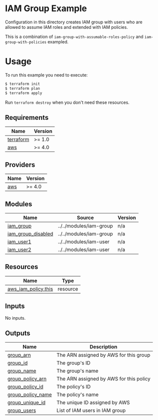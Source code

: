 # IAM Group Example

Configuration in this directory creates IAM group with users who are allowed to assume IAM roles and extended with IAM policies.

This is a combination of `iam-group-with-assumable-roles-policy` and `iam-group-with-policies` exampled.

# Usage

To run this example you need to execute:

```bash
$ terraform init
$ terraform plan
$ terraform apply
```

Run `terraform destroy` when you don't need these resources.

<!-- BEGINNING OF PRE-COMMIT-TERRAFORM DOCS HOOK -->
## Requirements

| Name | Version |
|------|---------|
| <a name="requirement_terraform"></a> [terraform](#requirement\_terraform) | >= 1.0 |
| <a name="requirement_aws"></a> [aws](#requirement\_aws) | >= 4.0 |

## Providers

| Name | Version |
|------|---------|
| <a name="provider_aws"></a> [aws](#provider\_aws) | >= 4.0 |

## Modules

| Name | Source | Version |
|------|--------|---------|
| <a name="module_iam_group"></a> [iam\_group](#module\_iam\_group) | ../../modules/iam-group | n/a |
| <a name="module_iam_group_disabled"></a> [iam\_group\_disabled](#module\_iam\_group\_disabled) | ../../modules/iam-group | n/a |
| <a name="module_iam_user1"></a> [iam\_user1](#module\_iam\_user1) | ../../modules/iam-user | n/a |
| <a name="module_iam_user2"></a> [iam\_user2](#module\_iam\_user2) | ../../modules/iam-user | n/a |

## Resources

| Name | Type |
|------|------|
| [aws_iam_policy.this](https://registry.terraform.io/providers/hashicorp/aws/latest/docs/resources/iam_policy) | resource |

## Inputs

No inputs.

## Outputs

| Name | Description |
|------|-------------|
| <a name="output_group_arn"></a> [group\_arn](#output\_group\_arn) | The ARN assigned by AWS for this group |
| <a name="output_group_id"></a> [group\_id](#output\_group\_id) | The group's ID |
| <a name="output_group_name"></a> [group\_name](#output\_group\_name) | The group's name |
| <a name="output_group_policy_arn"></a> [group\_policy\_arn](#output\_group\_policy\_arn) | The ARN assigned by AWS for this policy |
| <a name="output_group_policy_id"></a> [group\_policy\_id](#output\_group\_policy\_id) | The policy's ID |
| <a name="output_group_policy_name"></a> [group\_policy\_name](#output\_group\_policy\_name) | The policy's name |
| <a name="output_group_unique_id"></a> [group\_unique\_id](#output\_group\_unique\_id) | The unique ID assigned by AWS |
| <a name="output_group_users"></a> [group\_users](#output\_group\_users) | List of IAM users in IAM group |
<!-- END OF PRE-COMMIT-TERRAFORM DOCS HOOK -->
